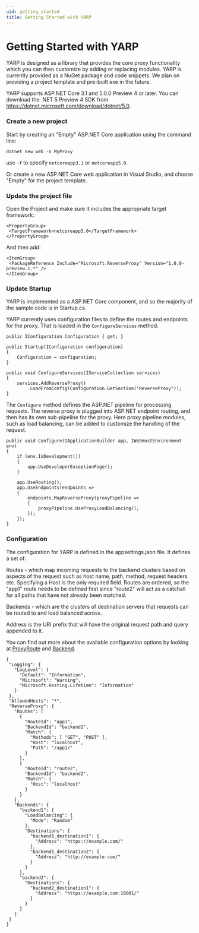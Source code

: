 ```yaml
---
uid: getting_started
title: Getting Started with YARP
---
```


# Getting Started with YARP

YARP is designed as a library that provides the core proxy functionality which you can then customize by adding or replacing modules. YARP is currently provided as a NuGet package and code snippets. We plan on providing a project template and pre-built exe in the future. 

YARP supports ASP.NET Core 3.1 and 5.0.0 Preview 4 or later. You can download the .NET 5 Preview 4 SDK from https://dotnet.microsoft.com/download/dotnet/5.0.

### Create a new project

Start by creating an "Empty" ASP.NET Core application using the command line:

```
dotnet new web -n MyProxy 
```

use `-f` to specify `netcoreapp3.1` or `netcoreapp5.0`.

Or create a new ASP.NET Core web application in Visual Studio, and choose "Empty" for the project template. 

### Update the project file

Open the Project and make sure it includes the appropriate target framework: 
 
 ```
<PropertyGroup>
  <TargetFramework>netcoreapp5.0</TargetFramework>
</PropertyGroup> 
```

And then add:
 
 ```
<ItemGroup> 
  <PackageReference Include="Microsoft.ReverseProxy" Version="1.0.0-preview.1.*" /> 
</ItemGroup> 
```

### Update Startup

YARP is implemented as a ASP.NET Core component, and so the majority of the sample code is in Startup.cs. 

YARP currently uses configuration files to define the routes and endpoints for the proxy. That is loaded in the `ConfigureServices` method. 

```
public IConfiguration Configuration { get; }

public Startup(IConfiguration configuration)
{
    Configuration = configuration;
}

public void ConfigureServices(IServiceCollection services) 
{ 
    services.AddReverseProxy() 
        .LoadFromConfig(Configuration.GetSection("ReverseProxy")); 
} 
```

The `Configure` method defines the ASP.NET pipeline for processing requests. The reverse proxy is plugged into ASP.NET endpoint routing, and then has its own sub-pipeline for the proxy. Here proxy pipeline modules, such as load balancing, can be added to customize the handling of the request. 
```
public void Configure(IApplicationBuilder app, IWebHostEnvironment env)
{
    if (env.IsDevelopment())
    {
        app.UseDeveloperExceptionPage();
    }

    app.UseRouting();
    app.UseEndpoints(endpoints => 
    {
        endpoints.MapReverseProxy(proxyPipeline => 
        { 
            proxyPipeline.UseProxyLoadBalancing(); 
        }); 
    }); 
} 
```
 
### Configuration 

The configuration for YARP is defined in the appsettings.json file. It defines a set of:

Routes - which map incoming requests to the backend clusters based on aspects of the request such as host name, path, method, request headers etc. Specifying a Host is the only required field. Routes are ordered, so the "app1" route needs to be defined first since "route2" will act as a catchall for all paths that have not already been matched. 

Backends - which are the clusters of destination servers that requests can be routed to and load balanced across.

Address is the URI prefix that will have the original request path and query appended to it.

You can find out more about the available configuration options by looking at [ProxyRoute](xref:Microsoft.ReverseProxy.Abstractions.ProxyRoute) and [Backend](xref:Microsoft.ReverseProxy.Abstractions.Backend).
 
 ```
 {
  "Logging": {
    "LogLevel": {
      "Default": "Information",
      "Microsoft": "Warning",
      "Microsoft.Hosting.Lifetime": "Information"
    }
  },
  "AllowedHosts": "*",
  "ReverseProxy": {
    "Routes": [
      {
        "RouteId": "app1",
        "BackendId": "backend1",
        "Match": {
          "Methods": [ "GET", "POST" ],
          "Host": "localhost",
          "Path": "/app1/"
        }
      },
      {
        "RouteId": "route2",
        "BackendId": "backend2",
        "Match": {
          "Host": "localhost"
        }
      }
    ],
    "Backends": {
      "backend1": {
        "LoadBalancing": {
          "Mode": "Random"
        },
        "Destinations": {
          "backend1_destination1": {
            "Address": "https://example.com/"
          },
          "backend1_destination2": {
            "Address": "http://example.com/"
          }
        }
      },
      "backend2": {
        "Destinations": {
          "backend2_destination1": {
            "Address": "https://example.com:10001/"
          }
        }
      }
    }
  }
}
```

